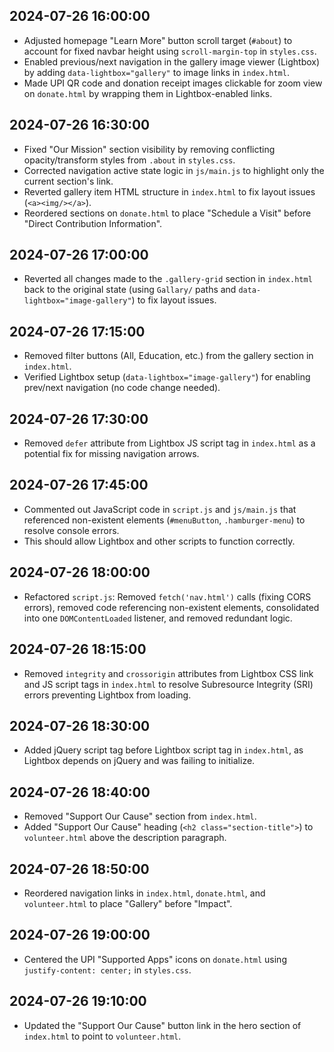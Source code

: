 ## 2024-07-26 16:00:00

- Adjusted homepage "Learn More" button scroll target (`#about`) to account for fixed navbar height using `scroll-margin-top` in `styles.css`.
- Enabled previous/next navigation in the gallery image viewer (Lightbox) by adding `data-lightbox="gallery"` to image links in `index.html`.
- Made UPI QR code and donation receipt images clickable for zoom view on `donate.html` by wrapping them in Lightbox-enabled links.

## 2024-07-26 16:30:00

- Fixed "Our Mission" section visibility by removing conflicting opacity/transform styles from `.about` in `styles.css`.
- Corrected navigation active state logic in `js/main.js` to highlight only the current section's link.
- Reverted gallery item HTML structure in `index.html` to fix layout issues (`<a><img/></a>`).
- Reordered sections on `donate.html` to place "Schedule a Visit" before "Direct Contribution Information".

## 2024-07-26 17:00:00

- Reverted all changes made to the `.gallery-grid` section in `index.html` back to the original state (using `Gallary/` paths and `data-lightbox="image-gallery"`) to fix layout issues.

## 2024-07-26 17:15:00

- Removed filter buttons (All, Education, etc.) from the gallery section in `index.html`.
- Verified Lightbox setup (`data-lightbox="image-gallery"`) for enabling prev/next navigation (no code change needed).

## 2024-07-26 17:30:00

- Removed `defer` attribute from Lightbox JS script tag in `index.html` as a potential fix for missing navigation arrows.

## 2024-07-26 17:45:00

- Commented out JavaScript code in `script.js` and `js/main.js` that referenced non-existent elements (`#menuButton`, `.hamburger-menu`) to resolve console errors.
- This should allow Lightbox and other scripts to function correctly.

## 2024-07-26 18:00:00

- Refactored `script.js`: Removed `fetch('nav.html')` calls (fixing CORS errors), removed code referencing non-existent elements, consolidated into one `DOMContentLoaded` listener, and removed redundant logic.

## 2024-07-26 18:15:00

- Removed `integrity` and `crossorigin` attributes from Lightbox CSS link and JS script tags in `index.html` to resolve Subresource Integrity (SRI) errors preventing Lightbox from loading.

## 2024-07-26 18:30:00

- Added jQuery script tag before Lightbox script tag in `index.html`, as Lightbox depends on jQuery and was failing to initialize.

## 2024-07-26 18:40:00

- Removed "Support Our Cause" section from `index.html`.
- Added "Support Our Cause" heading (`<h2 class="section-title">`) to `volunteer.html` above the description paragraph.

## 2024-07-26 18:50:00

- Reordered navigation links in `index.html`, `donate.html`, and `volunteer.html` to place "Gallery" before "Impact".

## 2024-07-26 19:00:00

- Centered the UPI "Supported Apps" icons on `donate.html` using `justify-content: center;` in `styles.css`.

## 2024-07-26 19:10:00

- Updated the "Support Our Cause" button link in the hero section of `index.html` to point to `volunteer.html`. 